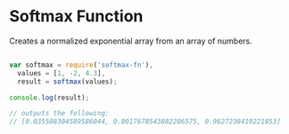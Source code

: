 # Softmax Function

Creates a normalized exponential array from an array of numbers.

```javascript

var softmax = require('softmax-fn'),
  values = [1, -2, 4.3],
  result = softmax(values);

console.log(result);

// outputs the following:
// [0.035508304589586044, 0.0017678543882286575, 0.9627238410221853]
```
